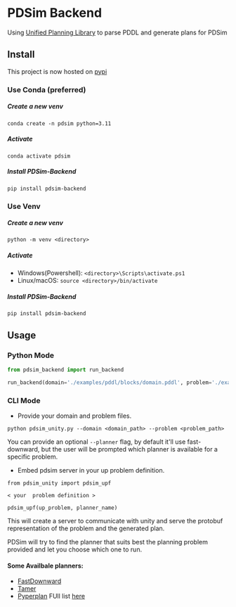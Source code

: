 # PDSim Backend

Using [Unified Planning Library](https://github.com/aiplan4eu/unified-planning) to parse PDDL and generate plans for PDSim



## Install

This project is now hosted on [pypi](https://pypi.org/project/pdsim-backend/)

### Use Conda (preferred)

##### Create a new venv
`conda create -n pdsim python=3.11`

##### Activate
`conda activate pdsim`
  
##### Install PDSim-Backend
`pip install pdsim-backend`

### Use Venv
  
##### Create a new venv
`python -m venv <directory>`

##### Activate
- Windows(Powershell): `<directory>\Scripts\activate.ps1`
- Linux/macOS: `source <directory>/bin/activate`
  
##### Install PDSim-Backend
`pip install pdsim-backend` 

## Usage

### Python Mode

```python
from pdsim_backend import run_backend

run_backend(domain='./examples/pddl/blocks/domain.pddl', problem='./examples/pddl/blocks/problem.pddl')
```


### CLI Mode 

 - Provide your domain and problem files.

`python pdsim_unity.py --domain <domain_path> --problem <problem_path>`

You can provide an optional `--planner` flag, by default it'll use fast-downward, but the user will be prompted which planner is available for a specific problem.

 - Embed pdsim server in your up problem definition.

````
from pdsim_unity import pdsim_upf

< your  problem definition >

pdsim_upf(up_problem, planner_name)

````

This will create a server to communicate with unity and serve the protobuf representation of the problem and the generated plan.

PDSim will try to find the planner that suits best the planning problem provided and let you choose which one to run.

#### Some Availbale planners:
    
- [FastDownward](https://github.com/aibasel/downward)
- [Tamer](https://github.com/aiplan4eu/up-tamer)
- [Pyperplan](https://github.com/aiplan4eu/up-pyperplan)
FUll list [here](https://unified-planning.readthedocs.io/en/latest/engines/01_available_engines.html)


